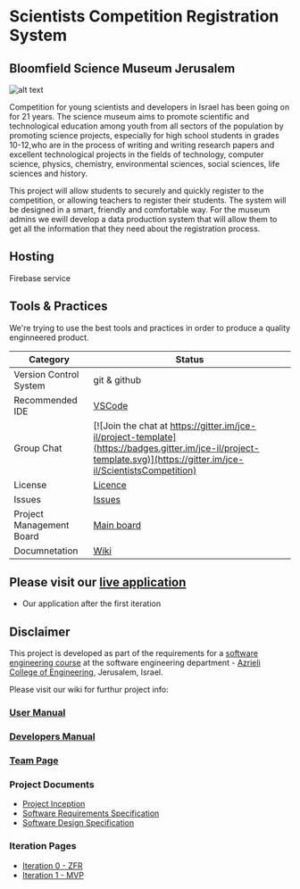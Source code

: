 # Scientists Competition Registration System
## Bloomfield Science Museum Jerusalem

![alt text](https://image.ibb.co/jYHcVS/logo.jpg)

Competition for young scientists and developers in Israel has been going on for 21 years.
The science museum aims to promote scientific and technological education among youth from all sectors of the population by promoting science projects, especially for high school students in grades 10-12,who are in the process of writing and writing research papers and excellent technological projects in the fields of technology, computer science, physics, chemistry, environmental sciences, social sciences, life sciences and history.

This project will allow students to securely and quickly register to the competition, or allowing teachers to register their students.
The system will be designed in a smart, friendly and comfortable way.
For the museum admins we ewill develop a data production system that will allow them to get all the information that they need 
about the registration process.

## Hosting
Firebase service

## Tools & Practices
We're trying to use the best tools and practices in order to produce a quality enginneered product.

|Category|Status|
|---|---|
| Version Control System| git & github |
| Recommended IDE | [VSCode](https://code.visualstudio.com) |
| Group Chat | [![Join the chat at https://gitter.im/jce-il/project-template](https://badges.gitter.im/jce-il/project-template.svg)](https://gitter.im/jce-il/ScientistsCompetition) |
| License | [Licence](https://github.com/Itay-Hefetz/ScientistsCompetition/blob/master/LICENSE) |
| Issues | [Issues](https://github.com/Itay-Hefetz/ScientistsCompetition/issues) |
| Project Management Board| [Main board](https://github.com/Itay-Hefetz/ScientistsCompetition/projects/4?add_cards_query=is%3Aopen) |
| Documnetation | [Wiki](https://github.com/Itay-Hefetz/ScientistsCompetition/wiki) |

## Please visit our [live application](https://scientistscompetitionv1.firebaseapp.com/loginScreen)
- Our application after the first iteration 


## Disclaimer
This project is developed as part of the requirements for a [software engineering course](https://github.com/jce-il/se-class/wiki) at the software engineering department - [Azrieli College of Engineering](http://www.jce.ac.il/), Jerusalem, Israel.

Please visit our wiki for furthur project info: 

### [User Manual](../../wiki/user-manual)

### [Developers Manual](../../wiki/developers-manual)

### [Team Page](https://github.com/Itay-Hefetz/ScientistsCompetition/wiki/Team-Page)

### Project Documents
- [Project Inception](../../wiki/inception)
- [Software Requirements Specification](../../wiki/srs)
- [Software Design Specification](https://github.com/Itay-Hefetz/ScientistsCompetition/wiki/SDS)

### Iteration Pages
- [Iteration 0 - ZFR](../../wiki/iter0-zfr)
- [Iteration 1 - MVP](https://github.com/Itay-Hefetz/ScientistsCompetition/wiki/Iter1-MVP)



